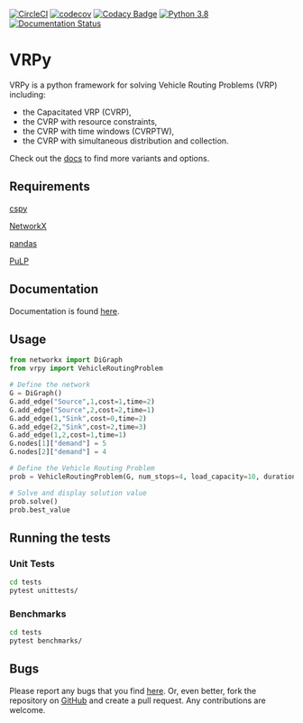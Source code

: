[![CircleCI](https://circleci.com/gh/Kuifje02/vrpy.svg?style=svg)](https://circleci.com/gh/Kuifje02/vrpy)
[![codecov](https://codecov.io/gh/Kuifje02/vrpy/branch/master/graph/badge.svg)](https://codecov.io/gh/Kuifje02/vrpy)
[![Codacy Badge](https://api.codacy.com/project/badge/Grade/6f27b9ccd1c2446aa1dba15e701aa9b0)](https://app.codacy.com/manual/Kuifje02/vrpy?utm_source=github.com&utm_medium=referral&utm_content=Kuifje02/vrpy&utm_campaign=Badge_Grade_Dashboard)
[![Python 3.8](https://img.shields.io/badge/python-3.6|3.7|3.8-blue.svg)](https://www.python.org/downloads/release/python-360/)
[![Documentation Status](https://readthedocs.org/projects/vrpy/badge/?version=latest)](https://vrpy.readthedocs.io/en/latest/?badge=master)

# VRPy

VRPy is a python framework for solving Vehicle Routing Problems (VRP) including:
 - the Capacitated VRP (CVRP),
 - the CVRP with resource constraints,
 - the CVRP with time windows (CVRPTW),
 - the CVRP with simultaneous distribution and collection.

Check out the [docs](https://vrpy.readthedocs.io/en/latest/) to find more variants and options.

## Requirements

[cspy](https://pypi.org/project/cspy/)

[NetworkX](https://pypi.org/project/networkx/)

[pandas](https://pypi.org/project/pandas/)

[PuLP](https://pypi.org/project/PuLP/)

<!--[ortools](https://developers.google.com/optimization/install/python)-->

## Documentation

Documentation is found [here](https://vrpy.readthedocs.io/en/latest/).

## Usage

```python
from networkx import DiGraph
from vrpy import VehicleRoutingProblem

# Define the network
G = DiGraph()
G.add_edge("Source",1,cost=1,time=2)
G.add_edge("Source",2,cost=2,time=1)
G.add_edge(1,"Sink",cost=0,time=2)
G.add_edge(2,"Sink",cost=2,time=3)
G.add_edge(1,2,cost=1,time=1)
G.nodes[1]["demand"] = 5
G.nodes[2]["demand"] = 4

# Define the Vehicle Routing Problem
prob = VehicleRoutingProblem(G, num_stops=4, load_capacity=10, duration=4)

# Solve and display solution value
prob.solve()
prob.best_value
```

## Running the tests

### Unit Tests

```sh
cd tests
pytest unittests/
```

### Benchmarks

```sh
cd tests
pytest benchmarks/
```

## Bugs

Please report any bugs that you find [here](https://github.com/Kuifje02/vrpy/issues). Or, even better, fork the repository on [GitHub](https://github.com/Kuifje02/vrpy) and create a pull request. Any contributions are welcome.
